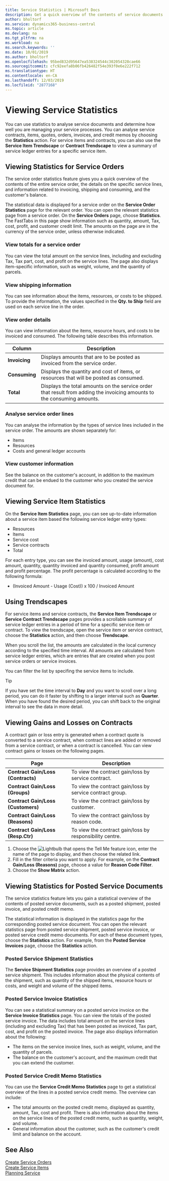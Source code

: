 ```yaml
---
title: Service Statistics | Microsoft Docs
description: Get a quick overview of the contents of service documents such as orders, quotes, invoices, or credit memos, the details on the specific service lines, and the service items.
author: bholtorf
ms.service: dynamics365-business-central
ms.topic: article
ms.devlang: na
ms.tgt_pltfrm: na
ms.workload: na
ms.search.keywords: ''
ms.date: 10/01/2019
ms.author: bholtorf
ms.openlocfilehash: 95bed832d95647ea538324544c302054328cae66
ms.sourcegitcommit: cfc92eefa8b06fb426482f54e393f0e6e222f712
ms.translationtype: HT
ms.contentlocale: en-CA
ms.lasthandoff: 12/03/2019
ms.locfileid: "2877168"
---
```

# <a name="viewing-service-statistics"></a>Viewing Service Statistics
You can use statistics to analyse service documents and determine how well you are managing your service processes. You can analyse service contracts, items, quotes, orders, invoices, and credit memos by choosing the **Statistics** action. For service items and contracts, you can also use the **Service Item Trendscape** or **Contract Trendscape** to view a summary of service ledger entries for a specific service item.   

## <a name="viewing-statistics-for-service-orders"></a>Viewing Statistics for Service Orders
The service order statistics feature gives you a quick overview of the contents of the entire service order, the details on the specific service lines, and information related to invoicing, shipping and consuming, and the customer's balance.  

The statistical data is displayed for a service order on the **Service Order Statistics** page for the relevant order. You can open the relevant statistics page from a service order. On the **Service Orders** page, choose **Statistics**. The FastTabs in this page show information such as quantity, amount, Tax, cost, profit, and customer credit limit. The amounts on the page are in the currency of the service order, unless otherwise indicated.  

### <a name="view-totals-for-a-service-order"></a>View totals for a service order  
You can view the total amount on the service lines, including and excluding Tax, Tax part, cost, and profit on the service lines. The page also displays item-specific information, such as weight, volume, and the quantity of parcels.  

### <a name="view-shipping-information"></a>View shipping information  
You can see information about the items, resources, or costs to be shipped. To provide the information, the values specified in the **Qty. to Ship** field are used on each service line in the order.  

### <a name="view-order-details"></a>View order details  
You can view information about the items, resource hours, and costs to be invoiced and consumed. The following table describes this information.  

|Column | Description|  
|------------|---------------------------------------|  
|**Invoicing**|Displays amounts that are to be posted as invoiced from the service order.|  
|**Consuming**|Displays the quantity and cost of items, or resources that will be posted as consumed.|  
|**Total**|Displays the total amounts on the service order that result from adding the invoicing amounts to the consuming amounts.|  

### <a name="analyze-service-order-lines"></a>Analyse service order lines  
You can analyse the information by the types of service lines included in the service order. The amounts are shown separately for:  

* Items  
* Resources  
* Costs and general ledger accounts  

### <a name="view-customer-information"></a>View customer information  
See the balance on the customer's account, in addition to the maximum credit that can be endued to the customer who you created the service document for.

## <a name="viewing-service-item-statistics"></a>Viewing Service Item Statistics
On the **Service Item Statistics** page, you can see up-to-date information about a service item based the following service ledger entry types:  

* Resources  
* Items  
* Service cost  
* Service contracts  
* Total  

For each entry type, you can see the invoiced amount, usage (amount), cost amount, quantity, quantity invoiced and quantity consumed, profit amount and profit percentage. The profit percentage is calculated according to the following formula:  

* (Invoiced Amount - Usage (Cost)) x 100 / Invoiced Amount  

## <a name="using-trendscapes"></a>Using Trendscapes
For service items and service contracts, the **Service Item Trendscape** or **Service Contract Trendscape** pages provides a scrollable summary of service ledger entries in a period of time for a specific service item or contract. To view the trendscape, open the service item or service contract, choose the **Statistics** action, and then choose **Trendscape**.

When you scroll the list, the amounts are calculated in the local currency according to the specified time interval. All amounts are calculated from service ledger entries, which are entries that are created when you post service orders or service invoices.

You can filter the list by specifing the service items to include.  

> [!Tip]  
>  If you have set the time interval to **Day** and you want to scroll over a long period, you can do it faster by shifting to a larger interval such as **Quarter**. When you have found the desired period, you can shift back to the original interval to see the data in more detail.   

## <a name="viewing-gains-and-losses-on-contracts"></a>Viewing Gains and Losses on Contracts  
A contract gain or loss entry is generated when a contract quote is converted to a service contract, when contract lines are added or removed from a service contract, or when a contract is cancelled. You can view contract gains or losses on the following pages.  

|Page | Description|  
|----------------|---------------------------------------|  
|**Contract Gain/Loss (Contracts)**|To view the contract gain/loss by service contract.|  
|**Contract Gain/Loss (Groups)**|To view the contract gain/loss by service contract group.|  
|**Contract Gain/Loss (Customers)**|To view the contract gain/loss by customer.|  
|**Contract Gain/Loss (Reasons)**|To view the contract gain/loss by reason code.|  
|**Contract Gain/Loss (Resp.Ctr)**|To view the contract gain/loss by responsibility centre.|  

1. Choose the ![Lightbulb that opens the Tell Me feature](media/ui-search/search_small.png "Tell me what you want to do") icon, enter the name of the page to display, and then choose the related link.  
2. Fill in the filter criteria you want to apply. For example, on the **Contract Gain/Loss (Reasons)** page, choose a value for **Reason Code Filter**.  
3. Choose the **Show Matrix** action.

## <a name="viewing-statistics-for-posted-service-documents"></a>Viewing Statistics for Posted Service Documents
The service statistics feature lets you gain a statistical overview of the contents of posted service documents, such as a posted shipment, posted invoice, and posted credit memo.  

The statistical information is displayed in the statistics page for the corresponding posted service document. You can open the relevant statistics page from posted service shipment, posted service invoice, or posted service credit memo documents. For each of these document types, choose the **Statistics** action. For example, from the **Posted Service Invoices** page, choose the **Statistics** action.  

### <a name="posted-service-shipment-statistics"></a>Posted Service Shipment Statistics  
The **Service Shipment Statistics** page provides an overview of a posted service shipment. This includes information about the physical contents of the shipment, such as quantity of the shipped items, resource hours or costs, and weight and volume of the shipped items.  

### <a name="posted-service-invoice-statistics"></a>Posted Service Invoice Statistics  
You can see a statistical summary on a posted service invoice on the **Service Invoice Statistics** page. You can view the totals of the posted service invoice. The data includes total amount on the service lines (including and excluding Tax) that has been posted as invoiced, Tax part, cost, and profit on the posted invoice. The page also displays information about the following:  

* The items on the service invoice lines, such as weight, volume, and the quantity of parcels.  
* The balance on the customer's account, and the maximum credit that you can extend the customer.  

### <a name="posted-service-credit-memo-statistics"></a>Posted Service Credit Memo Statistics  
You can use the **Service Credit Memo Statistics** page to get a statistical overview of the lines in a posted service credit memo. The overview can include:

* The total amounts on the posted credit memo, displayed as quantity, amount, Tax, cost and profit. There is also information about the items on the service lines of the posted credit memo, such as quantity, weight, and volume.  
* General information about the customer, such as the customer's credit limit and balance on the account.  

## <a name="see-also"></a>See Also  
[Create Service Orders](service-how-to-create-service-orders.md)   
[Create Service Items](service-how-to-create-service-items.md)   
[Planning Service](service-plan-service.md)  
